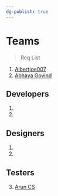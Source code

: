```yaml
---
dg-publish: true
---
```


# Teams

> Req List
1. [Albertjoe007](https://github.com/Albertjoe007)
2. [Abhaya Govind](https://github.com/AbhayaGovind)



## Developers 
1. 
2. 
## Designers
1. 
2. 
## Testers 
3. [Arun CS](https://github.com/aruncs31s)
